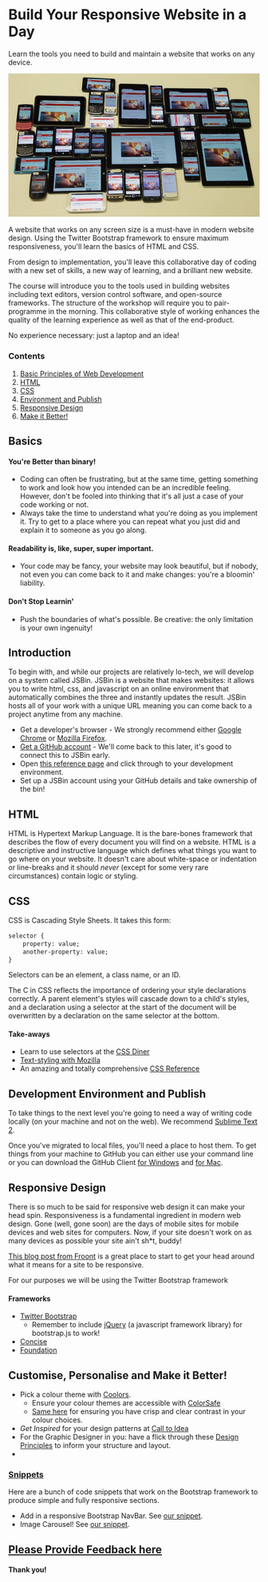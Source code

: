 # Build Your Responsive Website in a Day

Learn the tools you need to build and maintain a website that works on any device. 

![responsive website](resources/img/all-devices.jpg "Design for ALL THE DEVICES!")

A website that works on any screen size is a must-have in modern website design. Using the Twitter Bootstrap framework to ensure maximum responsiveness, you'll learn the basics of HTML and CSS.

From design to implementation, you'll leave this collaborative day of coding with a new set of skills, a new way of learning, and a brilliant new website. 

The course will introduce you to the tools used in building websites including text editors, version control software, and open-source frameworks. The structure of the workshop will require you to pair-programme in the morning. This collaborative style of working enhances the quality of the learning experience as well as that of the end-product.

No experience necessary: just a laptop and an idea!

### Contents
1. [Basic Principles of Web Development](#basics)
2. [HTML](#html)
3. [CSS](#css)
4. [Environment and Publish](#development-environment-and-publish)
5. [Responsive Design](#responsive-design)
6. [Make it Better!](#customise-and-personalise)

## Basics

#### You're Better than binary!
- Coding can often be frustrating, but at the same time, getting something to work and look how you intended can be an incredible feeling. However, don't be fooled into thinking that it's all just a case of your code working or not. 
- Always take the time to understand what you're doing as you implement it. Try to get to a place where you can repeat what you just did and explain it to someone as you go along. 

#### Readability is, like, super, super important.
- Your code may be fancy, your website may look beautiful, but if nobody, not even you can come back to it and make changes: you're a bloomin' liability.

#### Don't Stop Learnin'
- Push the boundaries of what's possible. Be creative: the only limitation is your own ingenuity!

## Introduction

To begin with, and while our projects are relatively lo-tech, we will develop on a system called JSBin. JSBin is a website that makes websites: it allows you to write html, css, and javascript on an online environment that automatically combines the three and instantly updates the result. JSBin hosts all of your work with a unique URL meaning you can come back to a project anytime from any machine. 

- Get a developer's browser - We strongly recommend either <a href="https://www.google.com/chrome/browser/desktop/" target="_blank">Google Chrome</a> or <a href="https://www.mozilla.org/en-GB/firefox/new/" target="_blank">Mozilla Firefox</a>.
- <a href="https://github.com/join" target="_blank">Get a GitHub account</a> - We'll come back to this later, it's good to connect this to JSBin early. 
- Open <a href="http://harrygfox.github.io/training/website-in-a-day/reference/" target="_blank">this reference page</a> and click through to your development environment.
- Set up a JSBin account using your GitHub details and take ownership of the bin!


## HTML

HTML is Hypertext Markup Language. It is the bare-bones framework that describes the flow of every document you will find on a website. 
HTML is a descriptive and instructive language which defines what things you want to go where on your website. It doesn't care about white-space or indentation or line-breaks and it should *never* (except for some very rare circumstances) contain logic or styling.

## CSS

CSS is Cascading Style Sheets. It takes this form:

```
selector {
    property: value;
    another-property: value;
}
```
Selectors can be an element, a class name, or an ID.

The C in CSS reflects the importance of ordering your style declarations correctly. A parent element's styles will cascade down to a child's styles, and a declaration using a selector at the start of the document will be overwritten by a declaration on the same selector at the bottom. 

#### Take-aways
- Learn to use selectors at the <a href="http://flukeout.github.io/" target="_blank">CSS Diner</a>
- <a href="https://developer.mozilla.org/en-US/Learn/CSS/Basic_text_styling_in_CSS" target="_blank">Text-styling with Mozilla</a>
- An amazing and totally comprehensive <a href="http://tympanus.net/codrops/css_reference/" target="_blank">CSS Reference</a>

## Development Environment and Publish

To take things to the next level you're going to need a way of writing code locally (on your machine and not on the web). We recommend <a href="http://www.sublimetext.com/2" target="_blank">Sublime Text 2</a>.

Once you've migrated to local files, you'll need a place to host them. To get things from your machine to GitHub you can either use your command line or you can download the GitHub Client <a href="https://windows.github.com/" target="_blank">for Windows</a> and <a href="https://mac.github.com/" target="_blank">for Mac</a>.

## Responsive Design

There is so much to be said for responsive web design it can make your head spin. Responsiveness is a fundamental ingredient in modern web design. Gone (well, gone soon) are the days of mobile sites for mobile devices and web sites for computers. Now, if your site doesn't work on as many devices as possible your site ain't sh*t, buddy!

<a href="http://blog.froont.com/9-basic-principles-of-responsive-web-design/" target="_blank">This blog post from Froont</a> is a great place to start to get your head around what it means for a site to be responsive.

For our purposes we will be using the Twitter Bootstrap framework

#### Frameworks
- <a href="http://getbootstrap.com/getting-started/" target="_blank">Twitter Bootstrap</a>
  - Remember to include <a href="https://code.jquery.com/jquery-1.11.2.min.js" target="_blank">jQuery</a> (a javascript framework library) for bootstrap.js to work!
- <a href="http://concisecss.com/get-started/" target="_blank">Concise</a>
- <a href="http://foundation.zurb.com/" target="_blank">Foundation</a>

## Customise, Personalise and Make it Better!
- Pick a colour theme with <a href="http://coolors.co/" target="_blank">Coolors</a>.
  - Ensure your colour themes are accessible with <a href="http://colorsafe.co/" target="_blank">ColorSafe</a>
  - <a href="http://jxnblk.com/colorable/demos/text/" target="_blank">Same here</a> for ensuring you have crisp and clear contrast in your colour choices.
- *Get Inspired* for your design patterns at <a href="http://calltoidea.com/index.php" target="_blank">Call to Idea</a>
- For the Graphic Designer in you: have a flick through these <a href="http://learndesignprinciples.com/" target="_blank">Design Principles</a> to inform your structure and layout.
- 
### <a href="http://harrygfox.github.io/training/website-in-a-day/snippets/" target="_blank">Snippets</a>
Here are a bunch of code snippets that work on the Bootstrap framework to produce simple and fully responsive sections.
- Add in a responsive Bootstrap NavBar. See <a href="http://harrygfox.github.io/training/website-in-a-day/snippets/#bs-navbar" target="_blank">our snippet</a>.
- Image Carousel! See <a href="http://harrygfox.github.io/training/website-in-a-day/snippets/#bs-carousel" target="_blank">our snippet</a>.

## [Please Provide Feedback here](https://harrygfox1.typeform.com/to/xDYuQw)
#### Thank you!
